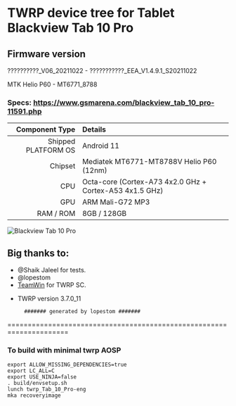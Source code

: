 # TWRP device tree for Tablet Blackview Tab 10 Pro

## Firmware version
??????????_V06_20211022 - ???????????_EEA_V1.4.9.1_S20211022 

MTK Helio P60 - MT6771_8788

### Specs: https://www.gsmarena.com/blackview_tab_10_pro-11591.php

Component Type | Details
-------:|:-------------------------
Shipped PLATFORM OS	 |  Android 11
Chipset	     |  Mediatek MT6771-MT8788V Helio P60 (12nm)
CPU	         |  Octa-core (Cortex-A73 4x2.0 GHz + Cortex-A53 4x1.5 GHz)
GPU	         |  ARM Mali-G72 MP3
RAM / ROM	         |  8GB / 128GB

![Blackview Tab 10 Pro](https://fdn2.gsmarena.com/vv/pics/blackview/blackview-TAB10pro.jpg)

## Big thanks to:
- @Shaik Jaleel for tests.
- @lopestom
- [TeamWin](https://github.com/TeamWin) for TWRP SC.
* TWRP version 3.7.0_11

        ####### generated by lopestom #######
===================================================================== 

### To build with minimal twrp AOSP
```
export ALLOW_MISSING_DEPENDENCIES=true
export LC_ALL=C
export USE_NINJA=false
. build/envsetup.sh
lunch twrp_Tab_10_Pro-eng
mka recoveryimage
```

